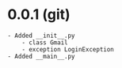 # 0.0.1 (git)
	- Added __init__.py
		- class Gmail
		- exception LoginException
	- Added __main__.py
